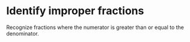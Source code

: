 # Identify improper fractions

Recognize fractions where the numerator is greater than or equal to the denominator.

